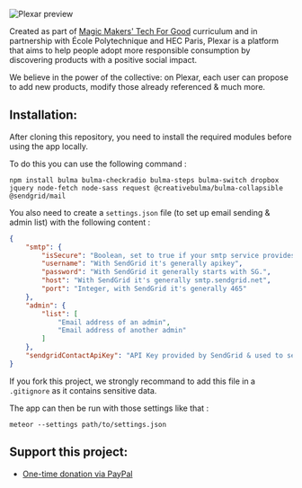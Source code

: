![Plexar preview](https://plexar.herokuapp.com/designPreview.jpg "Plexar")


Created as part of [Magic Makers' Tech For Good](https://info.magicmakers.fr/tech-entrepreneurs-for-good) curriculum and in partnership with École Polytechnique and HEC Paris, Plexar is a platform that aims to help people adopt more responsible consumption by discovering products with a positive social impact.

We believe in the power of the collective: on Plexar, each user can propose to add new products, modify those already referenced & much more.


## Installation:

After cloning this repository, you need to install the required modules before using the app locally.

To do this you can use the following command :
```
npm install bulma bulma-checkradio bulma-steps bulma-switch dropbox jquery node-fetch node-sass request @creativebulma/bulma-collapsible @sendgrid/mail
```

You also need to create a `settings.json` file (to set up email sending & admin list) with the following content :
```json
{
    "smtp": {
        "isSecure": "Boolean, set to true if your smtp service provides a secure connexion (https), else (http) set to false",
        "username": "With SendGrid it's generally apikey",
        "password": "With SendGrid it generally starts with SG.",
        "host": "With SendGrid it's generally smtp.sendgrid.net",
        "port": "Integer, with SendGrid it's generally 465"
    },
    "admin": {
        "list": [
            "Email address of an admin",
            "Email address of another admin"
        ]
    },
    "sendgridContactApiKey": "API Key provided by SendGrid & used to send contact emails (you can use the same that in smtp if you want)"
}
```

If you fork this project, we strongly recommand to add this file in a `.gitignore` as it contains sensitive data.

The app can then be run with those settings like that :
```
meteor --settings path/to/settings.json
```


## Support this project:

- [One-time donation via PayPal](https://paypal.me/RezaRahemtola)
